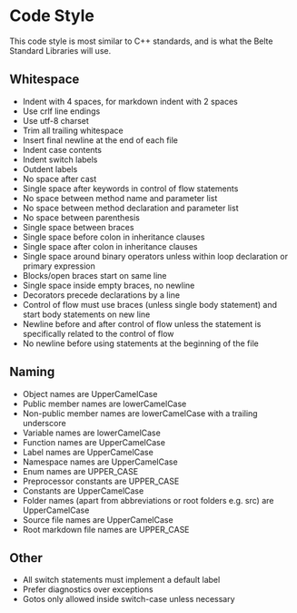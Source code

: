 # Code Style

This code style is most similar to C++ standards, and is what the Belte Standard Libraries will use.

## Whitespace

- Indent with 4 spaces, for markdown indent with 2 spaces
- Use crlf line endings
- Use utf-8 charset
- Trim all trailing whitespace
- Insert final newline at the end of each file
- Indent case contents
- Indent switch labels
- Outdent labels
- No space after cast
- Single space after keywords in control of flow statements
- No space between method name and parameter list
- No space between method declaration and parameter list
- No space between parenthesis
- Single space between braces
- Single space before colon in inheritance clauses
- Single space after colon in inheritance clauses
- Single space around binary operators unless within loop declaration or primary expression
- Blocks/open braces start on same line
- Single space inside empty braces, no newline
- Decorators precede declarations by a line
- Control of flow must use braces (unless single body statement) and start body statements on new line
- Newline before and after control of flow unless the statement is specifically related to the control of flow
- No newline before using statements at the beginning of the file

## Naming

- Object names are UpperCamelCase
- Public member names are lowerCamelCase
- Non-public member names are lowerCamelCase with a trailing underscore
- Variable names are lowerCamelCase
- Function names are UpperCamelCase
- Label names are UpperCamelCase
- Namespace names are UpperCamelCase
- Enum names are UPPER_CASE
- Preprocessor constants are UPPER_CASE
- Constants are UpperCamelCase
- Folder names (apart from abbreviations or root folders e.g. src) are UpperCamelCase
- Source file names are UpperCamelCase
- Root markdown file names are UPPER_CASE

## Other

- All switch statements must implement a default label
- Prefer diagnostics over exceptions
- Gotos only allowed inside switch-case unless necessary
